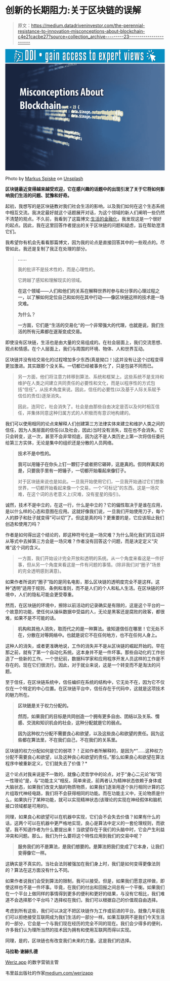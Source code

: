 # 创新的长期阻力:关于区块链的误解

> 原文：<https://medium.datadriveninvestor.com/the-perennial-resistance-to-innovation-misconceptions-about-blockchain-c4e21cacbe27?source=collection_archive---------23----------------------->

[![](img/987cc4dc1d962804cb93efa0b2f93f33.png)](http://www.track.datadriveninvestor.com/1B9E)![](img/f7e974426b3eb128bc87a621d1ba2d4b.png)

Photo by [Markus Spiske](https://unsplash.com/photos/AaEQmoufHLk?utm_source=unsplash&utm_medium=referral&utm_content=creditCopyText) on [Unsplash](https://unsplash.com/search/photos/technology?utm_source=unsplash&utm_medium=referral&utm_content=creditCopyText)

**区块链最近变得越来越受欢迎，它在感兴趣的话题中的出现引发了关于它将如何影响我们生活的问题、犹豫和好奇。**

起初，我想写的是区块链教对我们社会生活的影响，以及我们如何在这个生态系统中相互交流。我决定最好就这个话题展开对话，为这个领域的新人们阐明一些仍然不清楚的观点。不久前，我看到了这篇博文:[生活的金融化](https://startupsventurecapital.com/the-financialization-of-life-a90fe2cb839f)，我发现这是一个很好的起点。因此，我在这里回答作者提出的关于区块链的问题和疑虑，旨在帮助澄清它们。

我希望你有机会先看看那篇博文，因为我的论点是直接回答其中的一些观点的。尽管如此，我还是复制了我正在处理的部分。

> **……**
> 
> 我的批评不是技术性的，而是心理性的。
> 
> 它跨越了感知和理解现实的领域。
> 
> **在这个领域——人们和他们的关系在解释世界时参与和分享的心理过程之一，以了解如何定位自己和如何在其中行动——像区块链这样的技术是一场灾难。**
> 
> **为什么？**
> 
> **一方面，它们是“生活的交易化”的一个非常强大的代理，也就是说，我们生活的所有元素都在逐渐变成交易。**

即使没有区块链，生活也是由大量的交易组成的。在社会层面上，我们交流思想、观点和情感。在个人层面上，我们与周围的环境、物体、人和世界互动。

区块链并没有给交易化的过程增加多少东西(真是拗口！)这并没有让这个过程变得更加激进。其实跟那个没关系。一切都已经被事务化了，只是包装不同而已。

> 另一方面，他们将注意力转移到算法、系统和框架上。这些系统不是支持和维护在人类之间建立共同责任的必要性和文化，而是以程序性的方式包括“信任”。从技术角度来说。因此，信任的必要性(以及基于人际关系赋予信任的责任)逐渐消失。
> 
> 因此，连同它，社会消失了。社会是由那些自由决定是否以及何时相互信任，并集体同意这种归属方式的人积极而有意识地构建的。

我们可以使用相同的论点来解释人们创建第三方法律实体来建立和维护人类之间的信任，因为人类层面的信任(以及社会，因此)当时没有消失，现在也不会消失。它只会转变，这一次，甚至不会非常彻底，因为这不是人类历史上第一次将信任委托给第三方实体，无论是集中的组织还是分散的人员网络。

> **技术不是中性的。**
> 
> **我可以用锤子在你头上钉一颗钉子或者把它砸碎，这是真的。但同样真实的是，只要我手里有一把锤子，一切都开始看起来像钉子。**
> 
> 对于区块链来说也是如此。一旦我开始使用它们，一旦我开始通过它们想象世界，一切都开始看起来像一个交易，一个“可标记”的东西。这是一场灾难，在这个词的古老意义上(灾难，没有星星的指引)。

诚然，技术不是中立的，在这一行，什么是中立的？它的偏性取决于是谁在应用，是以什么样的心态和意图在应用。这就好像我们说，一旦我们开始使用刀子，每个人的脖子和肚子就变得“可以切”了。但这是真的吗？更重要的是，它应该阻止我们创造和使用刀吗？

作者是如何得出这个结论的，即这种符号化是一场灾难？为什么简化我们的互动并从等式中去掉第三方会是一场灾难？作者没有回答这个问题，而是决定定义“灾难”这个词的含义。

> 一方面，我们开始设计完全开放和透明的系统。从一个角度来看这是一件好事，但从另一个角度来看这是一件有问题的事情。(除非我们对“圈子”场景的完全透明感到满意)。

如果作者所说的“圈子”指的是同名电影，那么区块链的透明度完全不是这样。这种“透明”适用于规则、条例和准则，而不是人们的个人和私人生活。在区块链的环境中，人们的隐私可能会更受尊重。

然而，在区块链的环境中，擦除以前活动的记录确实是有限的，这是这个平台的一个故意的功能，使任何从操纵数据中受益的人，无论是黑客还是腐败的政客，都很难，如果不是不可能的话。

> **机构和其他人消失，取而代之的是一种算法。谁知道信任在哪里！它无处不在，分散在对等网络中。也就是说它不在任何地方，也不在任何人身上。**

这种人的消失，或者更准确地说，工作的消失并不是从区块链的崛起开始的。早在那之前，就有了第一个自动化系统。这本身并不是一件坏事。那些自动化的工作创造了一些新的工作。一个世纪前，数据科学家和应用程序开发人员这样的工作是不存在的。现在它们很流行。因此，对于就业来说，这是一个转变而不是淘汰的问题。

至于信任，在区块链系统中，信任编织在系统的结构中，它无处不在，因为它不仅仅在一个特定的中心位置。在区块链平台中，信任存在于代码中，这就是这项技术的魅力所在。

> **区块链是关于权力分配的。**
> 
> **然而，如果我们的目标是共同创造一个拥有更多自由、团结以及关系、情感、交流和知识机会的社会，这种分配就是它的弱点。**
> 
> **因为这种权力分配不需要良心和欲望，以及这些良心和欲望的责任。因为这些都在算法里，不在我们自己，不在我们的关系里。**

区块链的权力分配如何是它的弱项？！正如作者所解释的，是因为*“……这种权力分配不需要良心和欲望，以及这种良心和欲望的责任。”那么如果良心和欲望在算法程序中被重新定义，它们就失去了价值？*

这个论点对我来说是不一致的，就像心灵哲学中的论点，对于“身心二元论”和“同一性理论”是，与“功能主义”相反。简单来说，前两者认为精神状态依赖于身体或大脑状态，如果我们改变大脑的物质物质，如果我们逐渐用逐个执行相同计算的芯片组取代神经电路，我们将不会获得相同的功能。而在功能主义中，无论物质是什么，如果执行了某种功能，就可以实现精神状态(该理论的实现在神经假体和脑机接口领域都是可用的)。

同理，如果良心和欲望可以在机器中实现，它们会不会失去价值？如果有什么的话，这两个可以在机器中更严格地实现，良心是算法中定义的一套伦理规则，而欲望，我不知道作者为什么要提出来！当欲望存在于我们的头脑中时，它会产生利益冲突和问题。那么，我们为什么要将这个特性应用到我们的交易中呢？

> **服务我们的不是算法，是我们想要的。是算法把我们变成了它本身，让我们变得像它一样。**

这确实是不真实的。当社会法则被强加在我们身上时，我们是如何变得更像法则的？算法在这方面没有什么不同。

如果作者说我们会受到算法的限制，我可以接受。但是，如果我们愿意这样做，即使这样也不是一件坏事。毕竟，在我们的付出和回报之间总有一个平衡。如果我们在一个平台上做同样的事情得到更多的便利和更好的结果，与没有它相比，我们难道不会选择那个平台吗？选择权在我们，我们可以根据自己的价值观自由选择。

考虑到所有这些，我们可以决定不把区块链作为工作或前进的平台。就像几年前我们可以拒绝接受互联网成为我们生活的一部分一样。如果互联网不是我们今天生活的一部分，它会是一个与我们现在经历的完全不同的现在。我们会少得多的便利，许多我们认为理所当然的技术因为拥有和使用互联网而得以实现。

同理，是的，区块链也有改变我们未来的力量。这是我们的选择。

**马拉勒·谢赫扎德**

[Weriz.app](https://weriz.app) 的数字营销主管

韦里兹出版社的作家[medium.com/werizapp](https://medium.com/werizapp)